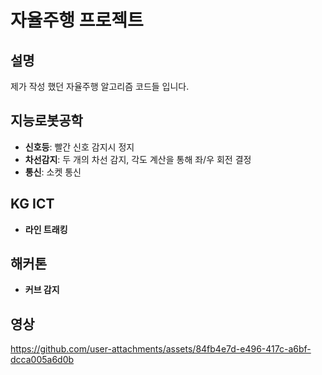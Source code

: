 # 자율주행 프로젝트
## 설명

제가 작성 했던 자율주행 알고리즘 코드들 입니다.

## 지능로봇공학

- **신호등**: 빨간 신호 감지시 정지
- **차선감지**: 두 개의 차선 감지, 각도 계산을 통해 좌/우 회전 결정
- **통신**: 소켓 통신

## KG ICT

- **라인 트래킹**


## 해커톤

- **커브 감지**

## 영상

https://github.com/user-attachments/assets/84fb4e7d-e496-417c-a6bf-dcca005a6d0b



